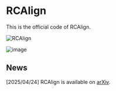 # RCAlign
This is the official code of RCAlign.

![RCAlign](https://github.com/user-attachments/assets/fc1eb8dd-afb9-407e-9a73-a80d42418a88)

![image](https://github.com/user-attachments/assets/dd6128ea-4e3f-4bb7-b0d0-2584d77e9dbd)

## News
[2025/04/24] RCAlign is available on [arXiv](https://arxiv.org/abs/2504.16368).

